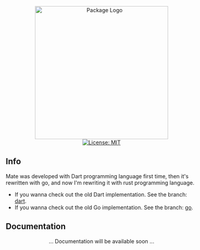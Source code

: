 <p align="center">
 <img width="350" src="https://user-images.githubusercontent.com/59066341/138941465-a4354274-3976-4571-bdcd-df031d7d4761.png" alt="Package Logo">
 <br>
 <a href="https://github.com/theiskaa/mate/blob/main/LICENSE">
  <img src="https://img.shields.io/badge/License-MIT-red.svg" alt="License: MIT"/>
 </a>
</p>

## Info
Mate was developed with Dart programming language first time, then it's rewritten with go, 
and now I'm rewriting it with rust programming language.
- If you wanna check out the old Dart implementation. See the branch: [dart](https://github.com/theiskaa/mate/tree/dart).
- If you wanna check out the old Go implementation. See the branch: [go](https://github.com/theiskaa/mate/tree/go).


## Documentation
<p align="center"> ... Documentation will be available soon ... </p>
